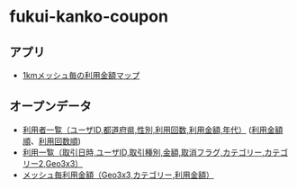 # fukui-kanko-coupon

## アプリ

- [1kmメッシュ毎の利用金額マップ](https://code4fukui.github.io/fukui-kanko-coupon/)

## オープンデータ

- [利用者一覧（ユーザID,都道府県,性別,利用回数,利用金額,年代）](users.csv) ([利用金額順](users_amount.csv)、[利用回数順](users_count.csv))
- [利用一覧（取引日時,ユーザID,取引種別,金額,取消フラグ,カテゴリー,カテゴリー2,Geo3x3）](mesh-tr.csv)
- [メッシュ毎利用金額（Geo3x3,カテゴリー,利用金額）](mesh-tr-total.csv)
